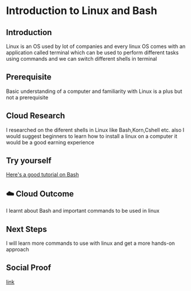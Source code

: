 # Introduction to Linux and Bash

## Introduction

Linux is an OS used by lot of companies and every linux OS comes with an application called terminal which can be used to perform different tasks using commands and we can switch different shells in terminal

## Prerequisite

Basic understanding of a computer and familiarity with Linux is a plus but not a prerequisite


## Cloud Research

I researched on the diferent shells in Linux like Bash,Korn,Cshell etc. also I would suggest beginners to learn how to install a linux on a computer it would be a good earning experience

## Try yourself

[Here's a good tutorial on Bash ](https://www.youtube.com/watch?v=qALScO3E61I)

## ☁️ Cloud Outcome

I learnt about Bash and important commands to be used in linux

## Next Steps

I will learn more commands to use with linux and get a more hands-on approach

## Social Proof

[link](https://www.linkedin.com/feed/update/urn:li:share:7015699507938033664/)
